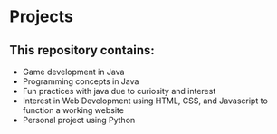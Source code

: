# Projects

## This repository contains:

 * Game development in Java
 * Programming concepts in Java
 * Fun practices with java due to curiosity and interest
 * Interest in Web Development using HTML, CSS, and Javascript to function a working website
 * Personal project using Python
 
